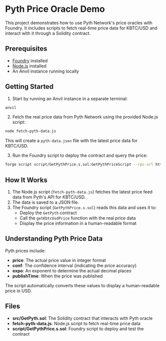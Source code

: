 # Pyth Price Oracle Demo

This project demonstrates how to use Pyth Network's price oracles with Foundry. It includes scripts to fetch real-time price data for KBTC/USD and interact with it through a Solidity contract.

## Prerequisites

- [Foundry](https://book.getfoundry.sh/getting-started/installation) installed
- [Node.js](https://nodejs.org/) installed
- An Anvil instance running locally

## Getting Started

1. Start by running an Anvil instance in a separate terminal:

```bash
anvil
```

2. Fetch the real price data from Pyth Network using the provided Node.js script:

```bash
node fetch-pyth-data.js
```

This will create a `pyth-data.json` file with the latest price data for KBTC/USD.

3. Run the Foundry script to deploy the contract and query the price:

```bash
forge script script/GetPythPrice.s.sol:GetPythPriceScript --rpc-url http://localhost:8545 --broadcast -vvvv
```

## How It Works

1. The Node.js script (`fetch-pyth-data.js`) fetches the latest price feed data from Pyth's API for KBTC/USD.
2. The data is saved to a JSON file.
3. The Foundry script (`GetPythPrice.s.sol`) reads this data and uses it to:
   - Deploy the `GetPyth` contract
   - Call the `getKbtcUsdPrice` function with the real price data
   - Display the price information in a human-readable format

## Understanding Pyth Price Data

Pyth prices include:
- **price**: The actual price value in integer format
- **conf**: The confidence interval (indicating the price accuracy)
- **expo**: An exponent to determine the actual decimal places
- **publishTime**: When the price was published

The script automatically converts these values to display a human-readable price in USD.

## Files

- **src/GetPyth.sol**: The Solidity contract that interacts with Pyth oracle
- **fetch-pyth-data.js**: Node.js script to fetch real-time price data
- **script/GetPythPrice.s.sol**: Foundry script to deploy and test the contract 